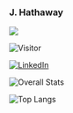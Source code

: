 ### J. Hathaway

![](banner.gif)

<p align='center'>

![Visitor](https://visitor-badge.laobi.icu/badge?page_id=hathawayj.hathawayj)

<a href="<https://www.linkedin.com/in/hathawayj/>">![LinkedIn](https://img.shields.io/badge/LinkedIn-0077B5?style=for-the-badge&logo=linkedin&logoColor=white)</a>


</p>


![Overall Stats](https://github-readme-stats.vercel.app/api?username=hathawayj&count_private=true&show_icons=true&hide=stars)

![Top Langs](https://github-readme-stats.vercel.app/api/top-langs/?username=hathawayj&layout=compact)



<!--
**hathawayj/hathawayj** is a ✨ _special_ ✨ repository because its `README.md` (this file) appears on your GitHub profile.

Here are some ideas to get you started:

- 🔭 I’m currently working on ...
- 🌱 I’m currently learning ...
- 👯 I’m looking to collaborate on ...
- 🤔 I’m looking for help with ...
- 💬 Ask me about ...
- 📫 How to reach me: ...
- 😄 Pronouns: ...
- ⚡ Fun fact: ...
-->
